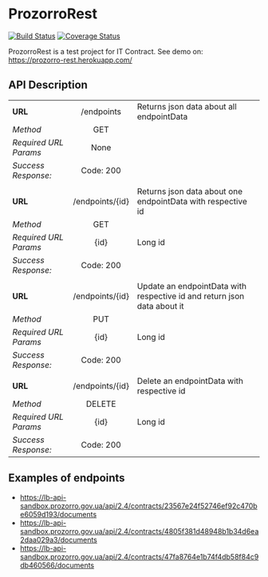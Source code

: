 # ProzorroRest

[![Build Status](https://travis-ci.org/JIeIIIa/ProzorroRest.svg?branch=master)](https://travis-ci.org/JIeIIIa/ProzorroRest)
[![Coverage Status](https://coveralls.io/repos/github/JIeIIIa/ProzorroRest/badge.svg?branch=master)](https://coveralls.io/github/JIeIIIa/ProzorroRest?branch=master)

ProzorroRest is a test project for IT Contract. See demo on: https://prozorro-rest.herokuapp.com/

## API Description

||||
| ------------- |:-------------:| :-----|
| **URL**  | /endpoints | Returns json data about all endpointData  |
| *Method* | GET           | |
| *Required URL Params* | None  |  |
| *Success Response:*   | Code: 200 | |
||||
| **URL**  | /endpoints/{id} | Returns json data about one endpointData with respective id  |
| *Method* | GET           | |
| *Required URL Params* | {id} | Long id |
| *Success Response:*   | Code: 200 | |
||||
| **URL**  | /endpoints/{id} | Update an endpointData with respective id and return json data about it |
| *Method* | PUT           | |
| *Required URL Params* | {id} | Long id |
| *Success Response:*   | Code: 200 | |
||||
| **URL**  | /endpoints/{id} | Delete an endpointData with respective id  |
| *Method* | DELETE        | |
| *Required URL Params* | {id} | Long id |
| *Success Response:*   | Code: 200 | |

## Examples of endpoints

* https://lb-api-sandbox.prozorro.gov.ua/api/2.4/contracts/23567e24f52746ef92c470be6059d193/documents 
* https://lb-api-sandbox.prozorro.gov.ua/api/2.4/contracts/4805f381d48948b1b34d6ea2daa029a3/documents 
* https://lb-api-sandbox.prozorro.gov.ua/api/2.4/contracts/47fa8764e1b74f4db58f84c9db460566/documents
